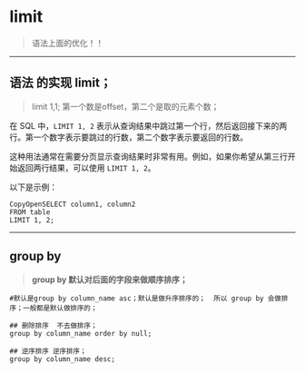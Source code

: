 # limit

> 语法上面的优化！！

---

## 语法 的实现 limit；

>limit 1,1;  第一个数是offset，第二个是取的元素个数；

在 SQL 中，`LIMIT 1, 2` 表示从查询结果中跳过第一个行，然后返回接下来的两行。第一个数字表示要跳过的行数，第二个数字表示要返回的行数。

这种用法通常在需要分页显示查询结果时非常有用。例如，如果你希望从第三行开始返回两行结果，可以使用 `LIMIT 1, 2`。

以下是示例：

```mysql
CopyOpenSELECT column1, column2
FROM table
LIMIT 1, 2;
```



----

## group by

 > **group by  默认对后面的字段来做顺序排序；**

````mysql
#默认是group by column_name asc；默认是做升序排序的；  所以 group by 会做排序；一般都是默认做排序的；

## 删除排序  不去做排序；
group by column_name order by null;

## 逆序排序 逆序排序；
group by column_name desc;
````



